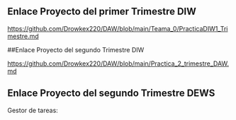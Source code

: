 
## Enlace Proyecto del primer Trimestre DIW
https://github.com/Drowkex220/DAW/blob/main/Teama_0/PracticaDIW1_Trimestre.md


##Enlace Proyecto del segundo Trimestre DIW

https://github.com/Drowkex220/DAW/blob/main/Practica_2_trimestre_DAW.md

## Enlace Proyecto del segundo Trimestre DEWS

Gestor de tareas: 
